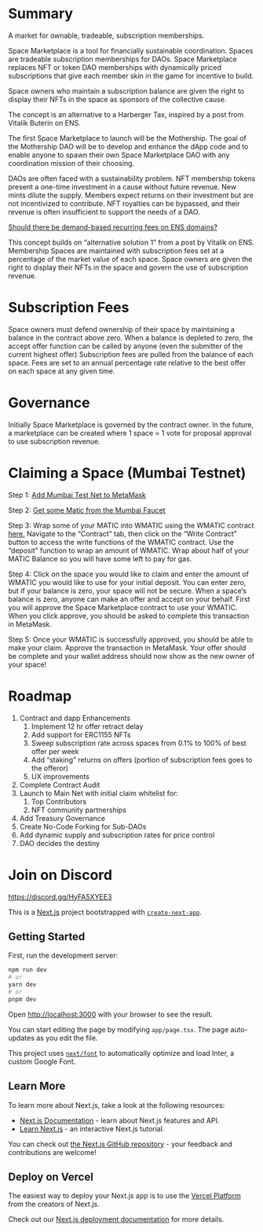 # Summary

A market for ownable, tradeable, subscription memberships.  

Space Marketplace is a tool for financially sustainable coordination. Spaces are tradeable subscription memberships for DAOs. Space Marketplace replaces NFT or token DAO memberships with dynamically priced subscriptions that give each member skin in the game for incentive to build.

Space owners who maintain a subscription balance are given the right to display their NFTs in the space as sponsors of the collective cause.

The concept is an alternative to a Harberger Tax, inspired by a post from Vitalik Buterin on ENS.

The first Space Marketplace to launch will be the Mothership. The goal of the Mothership DAO will be to develop and enhance the dApp code and to enable anyone to spawn their own Space Marketplace DAO with any coordination mission of their choosing.

DAOs are often faced with a sustainability problem.  NFT membership tokens present a one-time investment in a cause without future revenue.  New mints dilute the supply.  Members expect returns on their investment but are not incentivized to contribute.  NFT royalties can be bypassed, and their revenue is often insufficient to support the needs of a DAO.

[Should there be demand-based recurring fees on ENS domains?](https://vitalik.ca/general/2022/09/09/ens.html)

This concept builds on “alternative solution 1” from a post by Vitalik on ENS. Membership Spaces are maintained with subscription fees set at a percentage of the market value of each space.  Space owners are given the right to display their NFTs in the space and govern the use of subscription revenue.

# Subscription Fees

Space owners must defend ownership of their space by maintaining a balance in the contract above zero.  When a balance is depleted to zero, the accept offer function can be called by anyone (even the submitter of the current highest offer) Subscription fees are pulled from the balance of each space.  Fees are set to an annual percentage rate relative to the best offer on each space at any given time.

# Governance

Initially Space Marketplace is governed by the contract owner.  In the future, a marketplace can be created where 1 space = 1 vote for proposal approval to use subscription revenue.

# Claiming a Space (Mumbai Testnet)

Step 1: [Add Mumbai Test Net to MetaMask](https://medium.com/stakingbits/how-to-connect-polygon-mumbai-testnet-to-metamask-fc3487a3871f)

Step 2: [Get some Matic from the Mumbai Faucet](https://mumbaifaucet.com/)

Step 3: Wrap some of your MATIC into WMATIC using the WMATIC contract [here.](https://mumbai.polygonscan.com/address/0x9c3c9283d3e44854697cd22d3faa240cfb032889#writeContract)  Navigate to the “Contract” tab, then click on the “Write Contract” button to access the write functions of the WMATIC contract.  Use the “deposit” function to wrap an amount of WMATIC.  Wrap about half of your MATIC Balance so you will have some left to pay for gas.

Step 4: Click on the space you would like to claim and enter the amount of WMATIC you would like to use for your initial deposit.  You can enter zero, but if your balance is zero, your space will not be secure.  When a space’s balance is zero, anyone can make an offer and accept on your behalf.  First you will approve the Space Marketplace contract to use your WMATIC.  When you click approve, you should be asked to complete this transaction in MetaMask.

Step 5: Once your WMATIC is successfully approved, you should be able to make your claim. Approve the transaction in MetaMask.  Your offer should be complete and your wallet address should now show as the new owner of your space!

# Roadmap

1. Contract and dapp Enhancements
    1. Implement 12 hr offer retract delay
    2. Add support for ERC1155 NFTs
    3. Sweep subscription rate across spaces from 0.1% to 100% of best offer per week
    4. Add “staking” returns on offers (portion of subscription fees goes to the offeror)
    5. UX improvements
2. Complete Contract Audit
3. Launch to Main Net with initial claim whitelist for:
    1. Top Contributors
    2. NFT community partnerships
4. Add Treasury Governance
5. Create No-Code Forking for Sub-DAOs
6. Add dynamic supply and subscription rates for price control
7. DAO decides the destiny

# Join on Discord

https://discord.gg/HyFA5XYEE3


This is a [Next.js](https://nextjs.org/) project bootstrapped with [`create-next-app`](https://github.com/vercel/next.js/tree/canary/packages/create-next-app).

## Getting Started

First, run the development server:

```bash
npm run dev
# or
yarn dev
# or
pnpm dev
```

Open [http://localhost:3000](http://localhost:3000) with your browser to see the result.

You can start editing the page by modifying `app/page.tsx`. The page auto-updates as you edit the file.

This project uses [`next/font`](https://nextjs.org/docs/basic-features/font-optimization) to automatically optimize and load Inter, a custom Google Font.

## Learn More

To learn more about Next.js, take a look at the following resources:

- [Next.js Documentation](https://nextjs.org/docs) - learn about Next.js features and API.
- [Learn Next.js](https://nextjs.org/learn) - an interactive Next.js tutorial.

You can check out [the Next.js GitHub repository](https://github.com/vercel/next.js/) - your feedback and contributions are welcome!

## Deploy on Vercel

The easiest way to deploy your Next.js app is to use the [Vercel Platform](https://vercel.com/new?utm_medium=default-template&filter=next.js&utm_source=create-next-app&utm_campaign=create-next-app-readme) from the creators of Next.js.

Check out our [Next.js deployment documentation](https://nextjs.org/docs/deployment) for more details.
